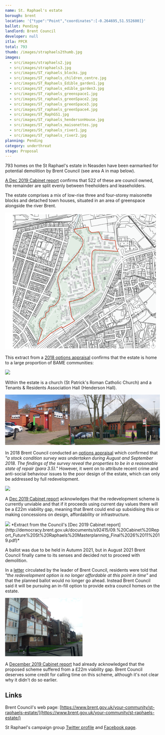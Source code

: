 ```yaml
---
name: St. Raphael's estate
borough: brent
location: '{"type":"Point","coordinates":[-0.264695,51.552600]}'
ballot: Pending
landlord: Brent Council
developer: null
itla: PPCR
total: 793
thumb: /images/straphaels2thumb.jpg
images:
  - src/images/straphaels2.jpg
  - src/images/straphaels3.jpg
  - src/images/ST_raphaels_blocks.jpg
  - src/images/ST_raphaels_children_centre.jpg
  - src/images/ST_Raphaels_Edible_garden1.jpg
  - src/images/ST_raphaels_edible_garden3.jpg
  - src/images/ST_raphaels_greenspace1.jpg
  - src/images/St_raphaels_greenSpace2.jpg
  - src/images/ST_raphaels_greenSpace3.jpg
  - src/images/ST_raphaels_greenSpace4.jpg
  - src/images/ST_RaphGS1.jpg
  - src/images/ST_raphaels_hendersonHouse.jpg
  - src/images/ST_raphaels_maisonettes.jpg
  - src/images/St_raphaels_river1.jpg
  - src/images/ST_raphaels_river2.jpg
planning: Pending 
category: underthreat
stage: Proposal
---
```

793 homes on the St Raphael's estate in Neasden have been earmarked for potential demolition by Brent Council (see area A in map below). 

[A Dec 2019 Cabinet report](http://democracy.brent.gov.uk/documents/s92415/09.%20Cabinet%20Report_Future%20St%20Raphaels%20Masterplanning_Final%2026%2011%2019.pdf) confirms that 522 of these are council owned, the remainder are split evenly between freeholders and leaseholders.

The estate comprises a mix of low-rise three and four-storey maisonette blocks and detached town houses, situated in an area of greenspace alongside the river Brent. 

<img src="/images/raphaelboundary.png" class="img-fluid rounded img-thumbnail">

This extract from a [2018 options appraisal](http://democracy.brent.gov.uk/documents/s74722/07.%20St%20Raphaels%20Estate%20Cabinet%20Report.pdf) confirms that the estate is home to a large proportion of BAME communities:

<img src="/images/bame.png" class="img-fluid rounded img-thumbnail">

Within the estate is a church (St Patrick's Roman Catholic Church) and a Tenants & Residents Association Hall (Henderson Hall).

<img src="/images/stpatrick.jpg" class="img-fluid rounded img-thumbnail">

In 2018 Brent Council conducted an [options appraisal](http://democracy.brent.gov.uk/documents/s74722/07.%20St%20Raphaels%20Estate%20Cabinet%20Report.pdf) which confirmed that _"a stock condition survey was undertaken during August and September 2018. The findings of the survey reveal the properties to be in a reasonable state of repair (para 3.5)."_ However, it went on to attribute recent crime and anti-social behaviour issues to the poor design of the estate, which can only be addressed by full redevelopment. 

<img src="/images/raphaelcrime.png" class="img-fluid rounded img-thumbnail">

A [Dec 2019 Cabinet report](http://democracy.brent.gov.uk/documents/s92415/09.%20Cabinet%20Report_Future%20St%20Raphaels%20Masterplanning_Final%2026%2011%2019.pdf) acknowledges that the redevelopment scheme is currently unviable and that if it proceeds using current day values there will be a £22m viability gap, meaning that Brent could end up subsidising this or making concessions on design, affordability or infrastructure.

<img src="/images/viabilitygap.png" class="img-fluid rounded img-thumbnail">
*Extract from the Council's [Dec 2019 Cabinet report](http://democracy.brent.gov.uk/documents/s92415/09.%20Cabinet%20Report_Future%20St%20Raphaels%20Masterplanning_Final%2026%2011%2019.pdf)*

A ballot was due to be held in Autumn 2021, but in August 2021 Brent Council finally came to its senses and decided not to proceed with demolition.

In a [letter](https://www.brent.gov.uk/media/16419105/infill-plus-resident-letter-vfinal-website.pdf) circulated by the leader of Brent Council, residents were told that *"the redevelopment option is no longer affordable at this point 
in time"* and that the planned ballot would no longer go ahead. Instead Brent Council said it will be pursuing an in-fill option to provide extra council homes on the estate.

<img src="/images/ST_raphaels_blocks.jpg" class="img-fluid rounded img-thumbnail" width="50%">

A [December 2019 Cabinet report](https://democracy.brent.gov.uk/documents/s92415/09.%20Cabinet%20Report_Future%20St%20Raphaels%20Masterplanning_Final%2026%2011%2019.pdf) had already acknowledged that the proposed scheme suffered from a £22m viability gap. Brent Council deserves some credit for calling time on this scheme, although it's not clear why it didn't do so earlier.

## Links
Brent Council's web page: [https://www.brent.gov.uk/your-community/st-raphaels-estate/](https://www.brent.gov.uk/your-community/st-raphaels-estate/)

St Raphael's campaign group [Twitter profile](https://twitter.com/StRaphaelsest) and [Facebook page](https://www.facebook.com/groups/2678710982/).

